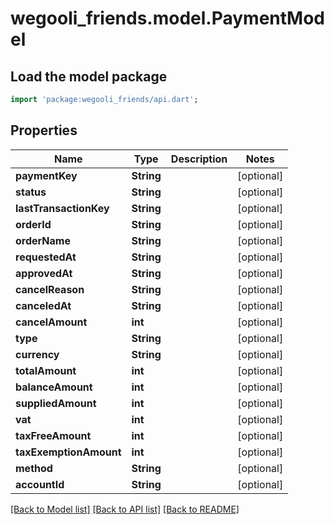 # wegooli_friends.model.PaymentModel

## Load the model package

```dart
import 'package:wegooli_friends/api.dart';
```

## Properties

| Name                   | Type       | Description | Notes      |
| ---------------------- | ---------- | ----------- | ---------- |
| **paymentKey**         | **String** |             | [optional] |
| **status**             | **String** |             | [optional] |
| **lastTransactionKey** | **String** |             | [optional] |
| **orderId**            | **String** |             | [optional] |
| **orderName**          | **String** |             | [optional] |
| **requestedAt**        | **String** |             | [optional] |
| **approvedAt**         | **String** |             | [optional] |
| **cancelReason**       | **String** |             | [optional] |
| **canceledAt**         | **String** |             | [optional] |
| **cancelAmount**       | **int**    |             | [optional] |
| **type**               | **String** |             | [optional] |
| **currency**           | **String** |             | [optional] |
| **totalAmount**        | **int**    |             | [optional] |
| **balanceAmount**      | **int**    |             | [optional] |
| **suppliedAmount**     | **int**    |             | [optional] |
| **vat**                | **int**    |             | [optional] |
| **taxFreeAmount**      | **int**    |             | [optional] |
| **taxExemptionAmount** | **int**    |             | [optional] |
| **method**             | **String** |             | [optional] |
| **accountId**          | **String** |             | [optional] |

[[Back to Model list]](../README.md#documentation-for-models)
[[Back to API list]](../README.md#documentation-for-api-endpoints)
[[Back to README]](../README.md)

